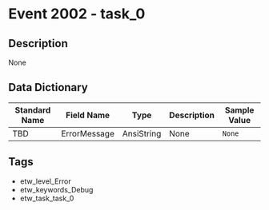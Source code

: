 # Event 2002 - task_0

## Description
None

## Data Dictionary
|Standard Name|Field Name|Type|Description|Sample Value|
|---|---|---|---|---|
|TBD|ErrorMessage|AnsiString|None|`None`|

## Tags
* etw_level_Error
* etw_keywords_Debug
* etw_task_task_0